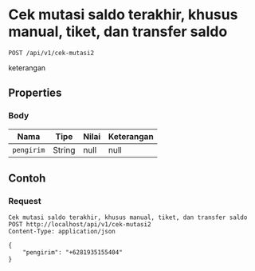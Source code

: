 # Cek mutasi saldo terakhir, khusus manual, tiket, dan transfer saldo
```http
POST /api/v1/cek-mutasi2
```
keterangan
## Properties
### Body
Nama | Tipe | Nilai | Keterangan
--- | --- | --- | ---
<code>pengirim</code> | String | null | null

## Contoh

### Request
```http
Cek mutasi saldo terakhir, khusus manual, tiket, dan transfer saldo
POST http://localhost/api/v1/cek-mutasi2
Content-Type: application/json

{
    "pengirim": "+6281935155404"
}
```
